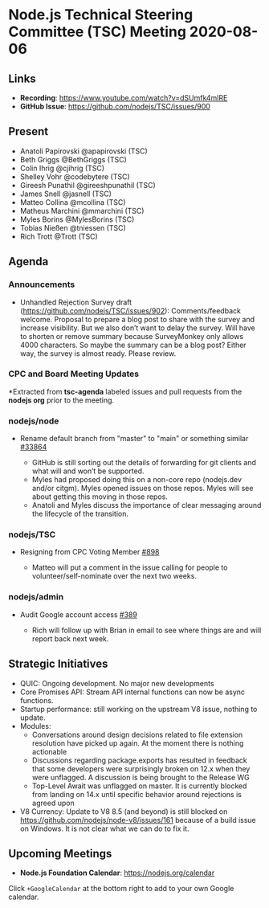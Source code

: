 # Node.js Technical Steering Committee (TSC) Meeting 2020-08-06

## Links

* **Recording**: https://www.youtube.com/watch?v=dSUmfk4mlRE
* **GitHub Issue**: https://github.com/nodejs/TSC/issues/900

## Present

* Anatoli Papirovski @apapirovski (TSC)
* Beth Griggs @BethGriggs (TSC)
* Colin Ihrig @cjihrig (TSC)
* Shelley Vohr @codebytere (TSC)
* Gireesh Punathil @gireeshpunathil (TSC)
* James Snell @jasnell (TSC)
* Matteo Collina @mcollina (TSC)
* Matheus Marchini @mmarchini (TSC)
* Myles Borins @MylesBorins (TSC)
* Tobias Nießen @tniessen (TSC)
* Rich Trott @Trott (TSC)


## Agenda

### Announcements

* Unhandled Rejection Survey draft (https://github.com/nodejs/TSC/issues/902): Comments/feedback welcome. Proposal to prepare a blog post to share with the survey and increase visibility. But we also don’t want to delay the survey. Will have to shorten or remove summary because SurveyMonkey only allows 4000 characters. So maybe the summary can be a blog post? Either way, the survey is almost ready. Please review.



### CPC and Board Meeting Updates
 
*Extracted from **tsc-agenda** labeled issues and pull requests from the **nodejs org** prior to the meeting.

### nodejs/node

* Rename default branch from "master" to "main" or something similar [#33864](https://github.com/nodejs/node/issues/33864)

  * GitHub is still sorting out the details of forwarding for git clients and what will and won’t be supported.
  * Myles had proposed doing this on a non-core repo (nodejs.dev and/or citgm). Myles opened issues on those repos. Myles will see about getting this moving in those repos.
  * Anatoli and Myles discuss the importance of clear messaging around the lifecycle of the transition.


### nodejs/TSC

* Resigning from CPC Voting Member [#898](https://github.com/nodejs/TSC/issues/898)

  * Matteo will put a comment in the issue calling for people to volunteer/self-nominate over the next two weeks. 

### nodejs/admin

* Audit Google account access [#389](https://github.com/nodejs/admin/issues/389)

  * Rich will follow up with Brian in email to see where things are and will report back next week.

## Strategic Initiatives

* QUIC: Ongoing development. No major new developments
* Core Promises API: Stream API internal functions can now be async functions.
* Startup performance: still working on the upstream V8 issue, nothing to update.
* Modules: 
  * Conversations around design decisions related to file extension resolution have picked up again. At the moment there is nothing actionable
  * Discussions regarding package.exports has resulted in feedback that some developers were surprisingly broken on 12.x when they were unflagged. A discussion is being brought to the Release WG
  * Top-Level Await was unflagged on master. It is currently blocked from landing on 14.x until specific behavior around rejections is agreed upon
* V8 Currency: Update to V8 8.5 (and beyond) is still blocked on https://github.com/nodejs/node-v8/issues/161 because of a build issue on Windows. It is not clear what we can do to fix it.

## Upcoming Meetings

* **Node.js Foundation Calendar**: https://nodejs.org/calendar

Click `+GoogleCalendar` at the bottom right to add to your own Google calendar.
